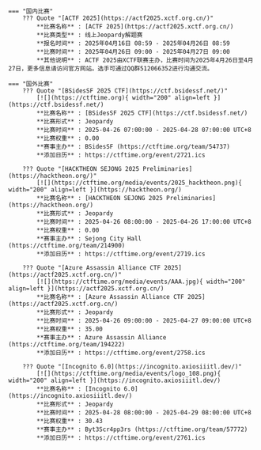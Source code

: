     === "国内比赛"
        ??? Quote "[ACTF 2025](https://actf2025.xctf.org.cn/)"  
            **比赛名称** : [ACTF 2025](https://actf2025.xctf.org.cn/)  
            **比赛类型** : 线上Jeopardy解题赛  
            **报名时间** : 2025年04月16日 08:59 - 2025年04月26日 08:59  
            **比赛时间** : 2025年04月26日 09:00 - 2025年04月27日 09:00  
            **其他说明** : ACTF 2025由XCTF联赛主办，比赛时间为2025年4月26日至4月27日，更多信息请访问官方网站。选手可通过QQ群512066352进行沟通交流。  
                
    === "国外比赛"
        ??? Quote "[BSidesSF 2025 CTF](https://ctf.bsidessf.net/)"  
            [![](https://ctftime.org){ width="200" align=left }](https://ctf.bsidessf.net/)  
            **比赛名称** : [BSidesSF 2025 CTF](https://ctf.bsidessf.net/)  
            **比赛形式** : Jeopardy  
            **比赛时间** : 2025-04-26 07:00:00 - 2025-04-28 07:00:00 UTC+8  
            **比赛权重** : 0.00  
            **赛事主办** : BSidesSF (https://ctftime.org/team/54737)  
            **添加日历** : https://ctftime.org/event/2721.ics  
            
        ??? Quote "[HACKTHEON SEJONG 2025 Preliminaries](https://hacktheon.org/)"  
            [![](https://ctftime.org/media/events/2025_hacktheon.png){ width="200" align=left }](https://hacktheon.org/)  
            **比赛名称** : [HACKTHEON SEJONG 2025 Preliminaries](https://hacktheon.org/)  
            **比赛形式** : Jeopardy  
            **比赛时间** : 2025-04-26 08:00:00 - 2025-04-26 17:00:00 UTC+8  
            **比赛权重** : 0.00  
            **赛事主办** : Sejong City Hall (https://ctftime.org/team/214900)  
            **添加日历** : https://ctftime.org/event/2719.ics  
            
        ??? Quote "[Azure Assassin Alliance CTF 2025](https://actf2025.xctf.org.cn/)"  
            [![](https://ctftime.org/media/events/AAA.jpg){ width="200" align=left }](https://actf2025.xctf.org.cn/)  
            **比赛名称** : [Azure Assassin Alliance CTF 2025](https://actf2025.xctf.org.cn/)  
            **比赛形式** : Jeopardy  
            **比赛时间** : 2025-04-26 09:00:00 - 2025-04-27 09:00:00 UTC+8  
            **比赛权重** : 35.00  
            **赛事主办** : Azure Assassin Alliance (https://ctftime.org/team/194222)  
            **添加日历** : https://ctftime.org/event/2758.ics  
            
        ??? Quote "[Incognito 6.0](https://incognito.axiosiiitl.dev/)"  
            [![](https://ctftime.org/media/events/logo_108.png){ width="200" align=left }](https://incognito.axiosiiitl.dev/)  
            **比赛名称** : [Incognito 6.0](https://incognito.axiosiiitl.dev/)  
            **比赛形式** : Jeopardy  
            **比赛时间** : 2025-04-28 08:00:00 - 2025-04-29 08:00:00 UTC+8  
            **比赛权重** : 30.43  
            **赛事主办** : Byt3Scr4pp3rs (https://ctftime.org/team/57772)  
            **添加日历** : https://ctftime.org/event/2761.ics  
            